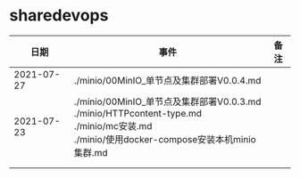# sharedevops



| 日期       | 事件                                                         | 备注 |
| ---------- | ------------------------------------------------------------ | ---- |
| 2021-07-27 | ./minio/00MinIO_单节点及集群部署V0.0.4.md                    |      |
| 2021-07-23 | ./minio/00MinIO_单节点及集群部署V0.0.3.md<br/>./minio/HTTPcontent-type.md<br/>./minio/mc安装.md<br/>./minio/使用docker-compose安装本机minio集群.md |      |
|            |                                                              |      |
|            |                                                              |      |

